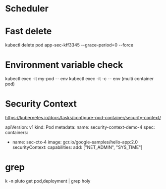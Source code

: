 # Scheduler
# Fast delete
kubectl delete pod app-sec-kff3345 --grace-period=0 --force

# Environment variable check
kubectl exec -it my-pod -- env
kubectl exec -it <pod-name> -c <container-name> -- env (multi container pod)
 
 # Security Context
 https://kubernetes.io/docs/tasks/configure-pod-container/security-context/

 apiVersion: v1
kind: Pod
metadata:
  name: security-context-demo-4
spec:
  containers:
  - name: sec-ctx-4
    image: gcr.io/google-samples/hello-app:2.0
    securityContext:
      capabilities:
        add: ["NET_ADMIN", "SYS_TIME"]

# grep 
k -n pluto get pod,deployment | grep holy